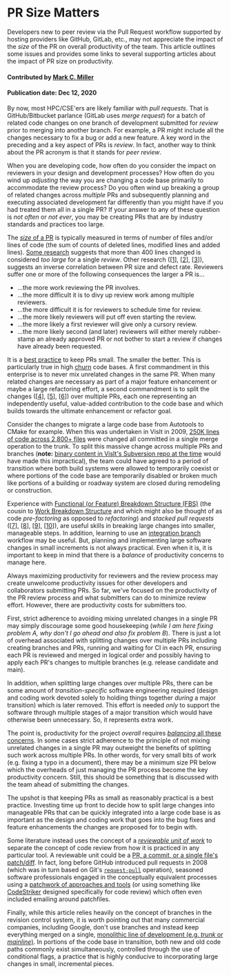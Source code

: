 # PR Size Matters

<!-- deck text start -->
Developers new to peer review via the Pull Request workflow supported by
hosting providers like GitHub, GitLab, etc., may not appreciate the
impact of the *size* of the PR on overall productivity of the team.
This article outlines some issues and provides some links to several
supporting articles about the impact of PR size on productivity.
<!-- deck text end --> 

#### Contributed by [Mark C. Miller](http://github.com/markcmiller86 "Mark C. Miller")
#### Publication date: Dec 12, 2020

By now, most HPC/CSE'ers are likely familiar with *pull requests*. That is
GitHub/Bitbucket parlance (GitLab uses *merge request*) for a batch of related
code changes on one branch of development submitted for *review* prior to
merging into another branch. For example, a PR might include all the changes
necessary to fix a bug or add a new feature. A key word in the preceding and
a key aspect of PRs is *review*. In fact, another way to think about the
PR acronym is that it stands for *peer review*.

When you are developing code, how often do you consider the impact on reviewers
in your design and development processes? How often do you wind up *adjusting* the
way you are changing a code base primarily to accommodate the review process? Do
you often wind up breaking a group of related changes across *multiple* PRs and
subsequently planning and executing associated development far differently than
you might have if you had treated them all in a single PR? If your answer to any
of these question is *not often* or *not ever*, you may be creating PRs that are
by industry standards and practices too large.

The
[*size* of a PR](https://sourcelevel.io/blog/5-metrics-engineering-managers-can-extract-from-pull-requests)
is typically measured in terms of number of files and/or lines of code (the sum of
counts of deleted lines, modified lines and added lines).
[Some research](https://smartbear.com/learn/code-review/best-practices-for-peer-code-review/)
suggests that more than 400 lines changed is considered *too large* for a single
*review*. Other research ([[1]], [[2]], [[3]]), suggests an inverse correlation between PR size
and defect rate. Reviewers suffer one or more of the following consequences the larger a
PR is...
* ...the more work reviewing the PR involves.
* ...the more difficult it is to divy up review work among multiple reviewers.
* ...the more difficult it is for reviewers to schedule time for review.
* ...the more likely reviewers will put off even starting the review.
* ...the more likely a first reviewer will give only a cursory review.
* ...the more likely second (and later) reviewers will either merely rubber-stamp an
already approved PR or not bother to start a review if changes have already been requested.

It is a [best practice](https://smartbear.com/learn/code-review/best-practices-for-peer-code-review/)
to keep PRs small. The smaller the better. This is particularly true in high 
[churn](https://www.pluralsight.com/blog/tutorials/code-churn) code bases.
A first commandment in this enterprise is to never mix unrelated changes in the
same PR. When many related changes are necessary as part of a major feature enhancement
or maybe a large refactoring effort, a second commandment is to split the changes
([[4]], [[5]], [[6]]) over multiple PRs,
each one representing an independently useful, value-added contribution to the code
base and which builds towards the ultimate enhancement or refactor goal.

Consider the changes to migrate a large code base from Autotools to CMake for example.
When this was undertaken in VisIt in 2009,
[250K lines of code across 2,800+ files](https://github.com/visit-dav/visit/commit/4c9f66cdbbd0d311e24023da441024cf85de936b)
were changed all committed in a single merge operation to the trunk.
To split this massive change across multiple PRs and branches (**note:**
[binary content in VisIt's Subversion repo at the time](https://bssw.io/blog_posts/continuous-technology-refreshment-an-introduction-using-recent-tech-refresh-experiences-on-visit) would have made this impractical),
the team could have agreed to a period of transition where both build systems
were allowed to temporarily coexist or where portions of the code base are temporarily
disabled or broken much like portions of a building or roadway system are closed during
remodeling or construction.

Experience with
[Functional (or Feature) Breakdown Structure (FBS)](https://www.syngenics.com/papers/2009JPC5344F_AIAA_DeHoff.pdf)
(the cousin to
[Work Breakdown Structure](https://en.wikipedia.org/wiki/Work_breakdown_structure) and
which might also be thought of as code *pre-factoring* as opposed to *refactoring*) and
*stacked pull requests* ([[7]], [[8]], [[9]], [[10]]),
are useful skills in breaking large changes into smaller, manageable steps. In addition,
learning to use an
[integration branch](https://www.toptal.com/git/git-workflows-for-pros-a-good-git-guide#integration-branch) 
workflow may be useful.
But, planning and implementing large software changes in small increments is not
always practical. Even when it is, it is important to keep in mind that there is a
*balance* of productivity concerns to manage here.

Always maximizing productivity for reviewers and the review process may create unwelcome
productivity issues for other developers and collaborators submitting PRs. So far,
we've focused on the productivity of the PR review process and what submitters can do
to minimize review effort. However, there are productivity costs for submitters too.

First, strict adherence to avoiding mixing unrelated changes in a single PR
may simply discourage some good housekeeping
(*while I am here fixing problem A, why don't I go ahead and also fix problem B*).
There is just a lot of overhead associated with splitting
changes over multiple PRs including creating branches and PRs, running and waiting
for CI in each PR, ensuring each PR is reviewed and merged in logical order and
possibly having to apply each PR's changes to multiple branches (e.g. release candidate and main).

In addition, when splitting large changes over multiple PRs, there can be some amount
of *transition-specific* software engineering required (design and coding work devoted
solely to holding things together *during* a major transition) which is later removed. 
This effort is needed *only* to support the software through multiple stages of a major
transition which would have otherwise been unnecessary. So, it represents extra work.

The point is, productivity for the project *overall* requires
[*balancing* all these concerns](https://smallbusinessprogramming.com/optimal-pull-request-size/).
In some cases strict adherence to the principle of not mixing unrelated changes in a 
single PR may outweight the benefits of splitting such work across multiple PRs.
In other words, for very small bits of work (e.g. fixing a typo in a document), there may be
a minimum size PR below which the overheads of just managing the PR process become
the key productivity concern. Still, this should be something that is
discussed with the team ahead of submitting the changes.

The upshot is that keeping PRs as small as reasonably practical is a best practice. Investing
time up front to decide how to split large changes into manageable PRs that can be quickly
integrated into a large code base is as important as the design and coding work that goes
into the bug fixes and feature enhancements the changes are proposed for to begin with.

Some literature instead uses the concept of a 
[*reviewable unit of work*](https://insights.dice.com/2013/01/28/how-to-take-pain-out-of-code-reviews/)
to separate the concept of code review from how it is practiced in any particular tool.
A reviewable unit could be a
[PR, a commit, or a single file's patch/diff](https://gregoryszorc.com/blog/2020/01/07/problems-with-pull-requests-and-how-to-fix-them/).
In fact, long before GitHub introduced pull requests in 2008 (which was
in turn based on Git's [`request-pull`](https://git-scm.com/docs/git-request-pull) operation),
seasoned software professionals engaged in the conceptually equivalent processes using a
[patchwork of approaches and tools](https://www.cmcrossroads.com/article/pros-and-cons-four-kinds-code-reviews)
(or using something like [CodeStriker](http://codestriker.sourceforge.net) designed specifically for
code review) which often even included emailing around patchfiles.

Finally, while this
article relies heavily on the concept of branches in the revision control system, it is worth
pointing out that many commercial companies, including Google, don't use branches and instead
keep everything merged on a single,
[monolithic line of development (e.g. *trunk* or *mainline*)](https://cacm.acm.org/magazines/2016/7/204032-why-google-stores-billions-of-lines-of-code-in-a-single-repository/fulltext).
In portions of the code base in transition, both new and old code paths commonly exist
simultaneously, controlled through the use of conditional flags, a practice that is highly
conducive to incorporating large changes in small, incremental pieces.

[1]: https://sback.it/publications/icse2018seip.pdf
[2]: https://www.microsoft.com/en-us/research/wp-content/uploads/2016/02/bosu2015useful.pdf
[3]: https://www.microsoft.com/en-us/research/wp-content/uploads/2015/05/PID3556473.pdf

[4]: https://www.thedroidsonroids.com/blog/splitting-pull-request
[5]: https://derwolfe.net/2016/01/23/splitting-up-pull-requests/
[6]: https://glennstovall.com/5-ways-to-carve-large-pull-requests-into-bite-sized-ones/

[7]: https://www.michaelagreiler.com/stacked-pull-requests/
[8]: https://divyanshu013.dev/blog/code-review-stacked-prs/
[9]: https://jg.gg/2018/09/29/stacked-diffs-versus-pull-requests/
[10]: https://github.com/marketplace/stacked-pull-requests
